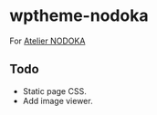 wptheme-nodoka
======

For [Atelier NODOKA](http://www.atelier-nodoka.net/)

## Todo
- Static page CSS.
- Add image viewer.
